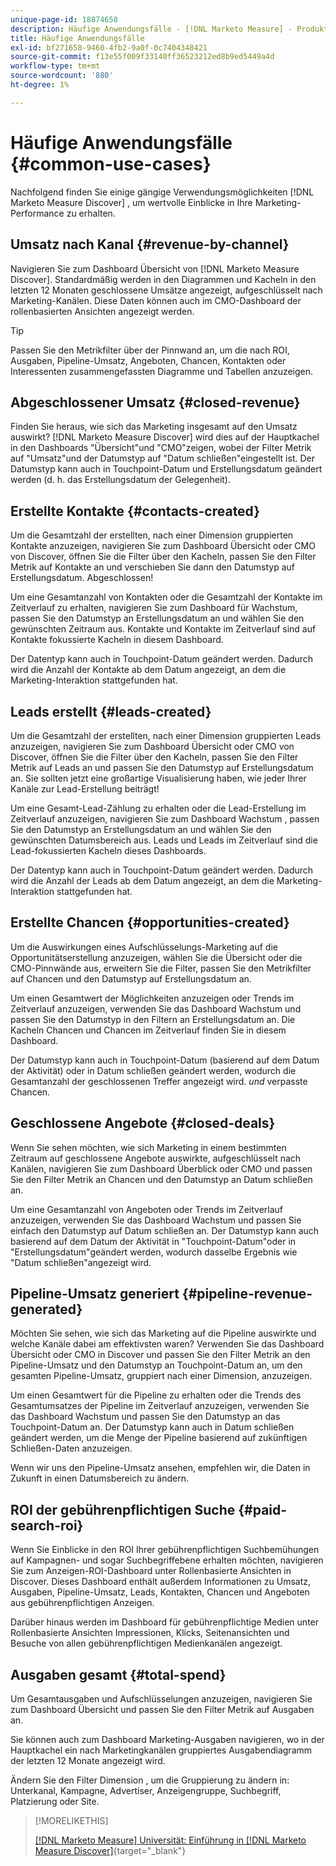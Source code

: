 ```yaml
---
unique-page-id: 18874658
description: Häufige Anwendungsfälle - [!DNL Marketo Measure] - Produktdokumentation
title: Häufige Anwendungsfälle
exl-id: bf271658-9460-4fb2-9a0f-0c7404348421
source-git-commit: f13e55f009f33140ff36523212ed8b9ed5449a4d
workflow-type: tm+mt
source-wordcount: '880'
ht-degree: 1%

---
```


# Häufige Anwendungsfälle {#common-use-cases}

Nachfolgend finden Sie einige gängige Verwendungsmöglichkeiten [!DNL Marketo Measure Discover] , um wertvolle Einblicke in Ihre Marketing-Performance zu erhalten.

## Umsatz nach Kanal {#revenue-by-channel}

Navigieren Sie zum Dashboard Übersicht von [!DNL Marketo Measure Discover]. Standardmäßig werden in den Diagrammen und Kacheln in den letzten 12 Monaten geschlossene Umsätze angezeigt, aufgeschlüsselt nach Marketing-Kanälen. Diese Daten können auch im CMO-Dashboard der rollenbasierten Ansichten angezeigt werden.

>[!TIP]
>
>Passen Sie den Metrikfilter über der Pinnwand an, um die nach ROI, Ausgaben, Pipeline-Umsatz, Angeboten, Chancen, Kontakten oder Interessenten zusammengefassten Diagramme und Tabellen anzuzeigen.

## Abgeschlossener Umsatz {#closed-revenue}

Finden Sie heraus, wie sich das Marketing insgesamt auf den Umsatz auswirkt? [!DNL Marketo Measure Discover] wird dies auf der Hauptkachel in den Dashboards &quot;Übersicht&quot;und &quot;CMO&quot;zeigen, wobei der Filter Metrik auf &quot;Umsatz&quot;und der Datumstyp auf &quot;Datum schließen&quot;eingestellt ist. Der Datumstyp kann auch in Touchpoint-Datum und Erstellungsdatum geändert werden (d. h. das Erstellungsdatum der Gelegenheit).

## Erstellte Kontakte  {#contacts-created}

Um die Gesamtzahl der erstellten, nach einer Dimension gruppierten Kontakte anzuzeigen, navigieren Sie zum Dashboard Übersicht oder CMO von Discover, öffnen Sie die Filter über den Kacheln, passen Sie den Filter Metrik auf Kontakte an und verschieben Sie dann den Datumstyp auf Erstellungsdatum. Abgeschlossen!

Um eine Gesamtanzahl von Kontakten oder die Gesamtzahl der Kontakte im Zeitverlauf zu erhalten, navigieren Sie zum Dashboard für Wachstum, passen Sie den Datumstyp an Erstellungsdatum an und wählen Sie den gewünschten Zeitraum aus. Kontakte und Kontakte im Zeitverlauf sind auf Kontakte fokussierte Kacheln in diesem Dashboard.

Der Datentyp kann auch in Touchpoint-Datum geändert werden. Dadurch wird die Anzahl der Kontakte ab dem Datum angezeigt, an dem die Marketing-Interaktion stattgefunden hat.

## Leads erstellt {#leads-created}

Um die Gesamtzahl der erstellten, nach einer Dimension gruppierten Leads anzuzeigen, navigieren Sie zum Dashboard Übersicht oder CMO von Discover, öffnen Sie die Filter über den Kacheln, passen Sie den Filter Metrik auf Leads an und passen Sie den Datumstyp auf Erstellungsdatum an. Sie sollten jetzt eine großartige Visualisierung haben, wie jeder Ihrer Kanäle zur Lead-Erstellung beiträgt!

Um eine Gesamt-Lead-Zählung zu erhalten oder die Lead-Erstellung im Zeitverlauf anzuzeigen, navigieren Sie zum Dashboard Wachstum , passen Sie den Datumstyp an Erstellungsdatum an und wählen Sie den gewünschten Datumsbereich aus. Leads und Leads im Zeitverlauf sind die Lead-fokussierten Kacheln dieses Dashboards.

Der Datentyp kann auch in Touchpoint-Datum geändert werden. Dadurch wird die Anzahl der Leads ab dem Datum angezeigt, an dem die Marketing-Interaktion stattgefunden hat.

## Erstellte Chancen {#opportunities-created}

Um die Auswirkungen eines Aufschlüsselungs-Marketing auf die Opportunitätserstellung anzuzeigen, wählen Sie die Übersicht oder die CMO-Pinnwände aus, erweitern Sie die Filter, passen Sie den Metrikfilter auf Chancen und den Datumstyp auf Erstellungsdatum an.

Um einen Gesamtwert der Möglichkeiten anzuzeigen oder Trends im Zeitverlauf anzuzeigen, verwenden Sie das Dashboard Wachstum und passen Sie den Datumstyp in den Filtern an Erstellungsdatum an. Die Kacheln Chancen und Chancen im Zeitverlauf finden Sie in diesem Dashboard.

Der Datumstyp kann auch in Touchpoint-Datum (basierend auf dem Datum der Aktivität) oder in Datum schließen geändert werden, wodurch die Gesamtanzahl der geschlossenen Treffer angezeigt wird. _und_ verpasste Chancen.

## Geschlossene Angebote {#closed-deals}

Wenn Sie sehen möchten, wie sich Marketing in einem bestimmten Zeitraum auf geschlossene Angebote auswirkte, aufgeschlüsselt nach Kanälen, navigieren Sie zum Dashboard Überblick oder CMO und passen Sie den Filter Metrik an Chancen und den Datumstyp an Datum schließen an.

Um eine Gesamtanzahl von Angeboten oder Trends im Zeitverlauf anzuzeigen, verwenden Sie das Dashboard Wachstum und passen Sie einfach den Datumstyp auf Datum schließen an. Der Datumstyp kann auch basierend auf dem Datum der Aktivität in &quot;Touchpoint-Datum&quot;oder in &quot;Erstellungsdatum&quot;geändert werden, wodurch dasselbe Ergebnis wie &quot;Datum schließen&quot;angezeigt wird.

## Pipeline-Umsatz generiert {#pipeline-revenue-generated}

Möchten Sie sehen, wie sich das Marketing auf die Pipeline auswirkte und welche Kanäle dabei am effektivsten waren? Verwenden Sie das Dashboard Übersicht oder CMO in Discover und passen Sie den Filter Metrik an den Pipeline-Umsatz und den Datumstyp an Touchpoint-Datum an, um den gesamten Pipeline-Umsatz, gruppiert nach einer Dimension, anzuzeigen.

Um einen Gesamtwert für die Pipeline zu erhalten oder die Trends des Gesamtumsatzes der Pipeline im Zeitverlauf anzuzeigen, verwenden Sie das Dashboard Wachstum und passen Sie den Datumstyp an das Touchpoint-Datum an. Der Datumstyp kann auch in Datum schließen geändert werden, um die Menge der Pipeline basierend auf zukünftigen Schließen-Daten anzuzeigen.

Wenn wir uns den Pipeline-Umsatz ansehen, empfehlen wir, die Daten in Zukunft in einen Datumsbereich zu ändern.

## ROI der gebührenpflichtigen Suche {#paid-search-roi}

Wenn Sie Einblicke in den ROI Ihrer gebührenpflichtigen Suchbemühungen auf Kampagnen- und sogar Suchbegriffebene erhalten möchten, navigieren Sie zum Anzeigen-ROI-Dashboard unter Rollenbasierte Ansichten in Discover. Dieses Dashboard enthält außerdem Informationen zu Umsatz, Ausgaben, Pipeline-Umsatz, Leads, Kontakten, Chancen und Angeboten aus gebührenpflichtigen Anzeigen.

Darüber hinaus werden im Dashboard für gebührenpflichtige Medien unter Rollenbasierte Ansichten Impressionen, Klicks, Seitenansichten und Besuche von allen gebührenpflichtigen Medienkanälen angezeigt.

## Ausgaben gesamt {#total-spend}

Um Gesamtausgaben und Aufschlüsselungen anzuzeigen, navigieren Sie zum Dashboard Übersicht und passen Sie den Filter Metrik auf Ausgaben an.

Sie können auch zum Dashboard Marketing-Ausgaben navigieren, wo in der Hauptkachel ein nach Marketingkanälen gruppiertes Ausgabendiagramm der letzten 12 Monate angezeigt wird.

Ändern Sie den Filter Dimension , um die Gruppierung zu ändern in: Unterkanal, Kampagne, Advertiser, Anzeigengruppe, Suchbegriff, Platzierung oder Site.

>[!MORELIKETHIS]
>
>[[!DNL Marketo Measure] Universität: Einführung in [!DNL Marketo Measure Discover]](https://universityonline.marketo.com/courses/bizible-discover/#/page/5c645586a7863a73ad3b23e6){target="_blank"}
